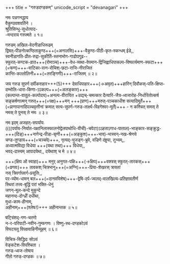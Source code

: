 +++
title = "गरुडदण्डकम्"
unicode_script = "devanagari"
+++

नमः पन्नगनद्धाय  
वैकुण्ठवशवर्तिने ।  
श्रुतिसिन्धु-सुधोत्पाद-  
-मन्दराय गरुत्मते ॥ १॥

गरुडम् अखिल-वेदनीडाधिरूढम्  
द्विषत्-पीडनोत्कण्ठिताकुण्ठ+++(=अनालसि)+++-वैकुण्ठ-पीठी-कृत-स्कन्धम् ईडे,,  
स्वनीडागति-प्रीत-रुद्रा-सुकीर्ति-स्तनाभोग-गाढोपगूढ--  
स्फुरत्-कण्टक-व्रात+++(रोमाञ्च)+++-वेध-व्यथा-वेपमान-द्विजिह्वाधिपाकल्प-विष्फार्यमाण-स्फटा+++(=फण)+++-वाटिका-रत्न-रोचिश्-छटा-राजि-नीराजितं  
कान्ति-कल्लोलिनी+++(=तरङ्गिणी)+++-राजितम् ॥ २॥

जय गरुड सुपर्ण दर्वीकराहार+++(5)+++ देवाधिपाहार+++(→अमृत)+++हारिन्
दिवौकस्-पति-क्षिप्त-दम्भोलि-धारा-किणा-ऽऽकल्प+++(=अलङ्कार)+++  
(कल्पान्त-वातूल-कल्पोदय)+अनल्प-वीरायित +उद्यच्-चमत्कार दैत्यारि-जैत्र-ध्वजारोह-निर्धारितोत्कर्ष
सङ्कर्षणात्मन् गरुत्+++(=पक्ष)+++मन् +++(प्राण)+++मरुत्-पञ्चकाधीश सत्यादिमूर्ते+++(=प्राणापानादिपञ्चवृत्तीनां क्रमात् सत्य-सुपर्ण-गरुड-तार्क्ष्य-विहगेश्वर-मूर्ते)+++ - न कश्चित् समस् ते नमस् ते पुनस् ते नमः ॥ ३॥

नम इदम् अजहत्-सपर्याय  
((((पर्याय-निर्यात-पक्षानिलास्फालनोद्वेलपाथोधि-वीची)-चपेटा)ऽऽहताऽगाध-पाताल)-भाङ्कार-सङ्क्रुद्ध-+++(दिङ्)+++नागेन्द्र-पीडा-सृणी+++(=अङ्कुश)+++-भाव)-भास्वन्-नख-श्रेणये  
चण्ड-तुण्डाय+++(=चञ्चवे)+++, नृत्यद्-भुजङ्ग-भ्रुवे, वज्रिणे दंष्ट्रया, तुभ्यम्,,  
अध्यात्मविद्या विधेया +++(यथा तथा)+++ विधेया,,  
भवद्-दास्यम् आपादयेथा,, दयेथाश् च मे ॥ ४॥

+++(क्षिप ओं स्वाहा)+++ मनुर् अनुगत-पक्षि+++(→क्षिप)+++वक्त्रस् स्फुरत्-तारकस्+++(=प्रणवः)+++ तावकश् चित्रभानु+++(=अग्नि)+++-प्रिया-शेखरस् त्रायतां  
नस् त्रिवर्गापवर्ग-प्रसूतिः,,  
पर-व्योम-धामन् 
बल+++(=दानवविशेष)+++-द्वेषि-दर्प-ज्वलद्-वालखिल्य-प्रतिज्ञावतीर्ण  
स्थिरां तत्त्व-बुद्धिं परां भक्ति-धेनुं  
जगन्-मूल-कन्दे मुकुन्दे  
महानन्द-दोग्ध्रीं दधीथा,  
मुधा-काम-हीनाम्,  
अहीनाम्+++(श्लेषः!)+++ अहीनान्तक ॥ ५॥

षट्त्रिंशद्-गण-चरणो  
न-र-परिपाटी-नवीन-गुम्फगणः ।
विष्णु-रथ-दण्डकोऽयं  
विघटयतु विपक्षवाहिनीव्यूहम् ॥ ६॥

विचित्र-सिद्धिदः सोऽयं  
वेङ्कटेश-विपश्चिता ।  
गरुड-ध्वज-तोषाय  
गीतो गरुड-दण्डकः ॥ ७॥